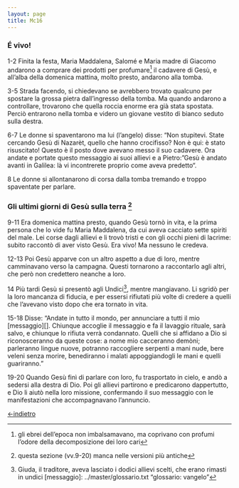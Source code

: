 ```yaml
---
layout: page
title: Mc16
---
```


### É vivo!
1-2 Finita la festa, Maria Maddalena, Salomé e Maria madre di Giacomo
andarono a comprare dei prodotti per profumare[^27] il cadavere di Gesù,
e all’alba della domenica mattina, molto presto, andarono alla tomba.

3-5 Strada facendo, si chiedevano se avrebbero trovato qualcuno per
spostare la grossa pietra dall’ingresso della tomba. Ma quando andarono
a controllare, trovarono che quella roccia enorme era già stata
spostata. Perciò entrarono nella tomba e videro un giovane vestito di
bianco seduto sulla destra.

6-7 Le donne si spaventarono ma lui (l’angelo) disse: “Non stupitevi.
State cercando Gesù di Nazarèt, quello che hanno crocifisso? Non è qui:
è stato risuscitato! Questo è il posto dove avevano messo il suo
cadavere. Ora andate e portate questo messaggio ai suoi allievi e a
Pietro:”Gesù è andato avanti in Galilea: là vi incontrerete proprio come
aveva predetto“.

8 Le donne si allontanarono di corsa dalla tomba tremando e troppo
spaventate per parlare.

### Gli ultimi giorni di Gesù sulla terra [^28]
9-11 Era domenica mattina presto, quando Gesù tornò in vita, e la prima
persona che lo vide fu Maria Maddalena, da cui aveva cacciato sette
spiriti del male. Lei corse dagli allievi e li trovò tristi e con gli
occhi pieni di lacrime: subito raccontò di aver visto Gesù. Era vivo! Ma
nessuno le credeva.

12-13 Poi Gesù apparve con un altro aspetto a due di loro, mentre
camminavano verso la campagna. Questi tornarono a raccontarlo agli
altri, che però non credettero neanche a loro.

14 Più tardi Gesù si presentò agli Undici[^29], mentre mangiavano. Li
sgridò per la loro mancanza di fiducia, e per essersi rifiutati più
volte di credere a quelli che l’avevano visto dopo che era tornato in
vita.

15-18 Disse: “Andate in tutto il mondo, per annunciare a tutti il mio
[messaggio][]. Chiunque accoglie il messaggio e fa il lavaggio rituale,
sarà salvo, e chiunque lo rifiuta verrà condannato. Quelli che si
affidano a Dio si riconosceranno da queste cose: a nome mio cacceranno
demòni; parleranno lingue nuove, potranno raccogliere serpenti a mani
nude, bere veleni senza morire, benediranno i malati appoggiandogli le
mani e quelli guariranno.”

19-20 Quando Gesù finì di parlare con loro, fu trasportato in cielo, e
andò a sedersi alla destra di Dio. Poi gli allievi partirono e
predicarono dappertutto, e Dio li aiutò nella loro missione, confermando
il suo messaggio con le manifestazioni che accompagnavano l’annuncio.

[^27]: gli ebrei dell’epoca non imbalsamavano, ma coprivano con profumi l’odore della decomposizione dei loro cari
[^28]: questa sezione (vv.9-20) manca nelle versioni più antiche
[^29]: Giuda, il traditore, aveva lasciato i dodici allievi scelti, che erano rimasti in undici
[messaggio]: ../master/glossario.txt “glossario: vangelo”

[<-indietro](Mc15.html)